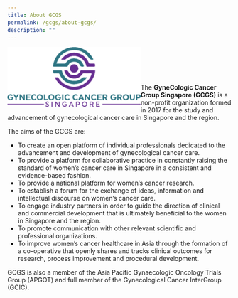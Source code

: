 ```yaml
---
title: About GCGS
permalink: /gcgs/about-gcgs/
description: ""
---
```

<img src="/images/GCGS%20Gynecologic%20Cancer%20Group/gccs_logo-e1520343495993.png" style="width:300px" align="left">

<br><br><br><br>

The **GyneCologic Cancer Group Singapore (GCGS)** is a non-profit organization formed in 2017 for the study and advancement of gynecological cancer care in Singapore and the region.

The aims of the GCGS are:

*   To create an open platform of individual professionals dedicated to the advancement and development of gynecological cancer care.
*   To provide a platform for collaborative practice in constantly raising the standard of women’s cancer care in Singapore in a consistent and evidence-based fashion.
*   To provide a national platform for women’s cancer research.
*   To establish a forum for the exchange of ideas, information and intellectual discourse on women’s cancer care.
*   To engage industry partners in order to guide the direction of clinical and commercial development that is ultimately beneficial to the women in Singapore and the region.
*   To promote communication with other relevant scientific and professional organizations.
*   To improve women’s cancer healthcare in Asia through the formation of a co-operative that openly shares and tracks clinical outcomes for research, process improvement and procedural development.

GCGS is also a member of the&nbsp;Asia Pacific Gynaecologic Oncology Trials Group (APGOT) and full member of the&nbsp;Gynecological Cancer InterGroup (GCIC).
